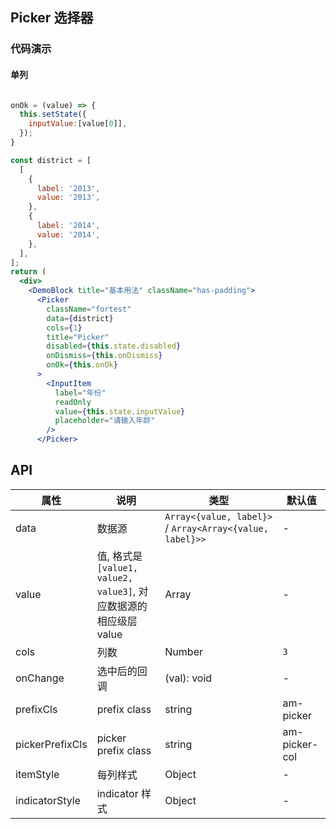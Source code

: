 ## Picker 选择器

### 代码演示

#### 单列
```jsx

onOk = (value) => {
  this.setState({
    inputValue:[value[0]],
  });
}

const district = [
  [
    {
      label: '2013',
      value: '2013',
    },
    {
      label: '2014',
      value: '2014',
    },
  ],
];
return (
  <div>
    <DemoBlock title="基本用法" className="has-padding">
      <Picker
        className="fortest"
        data={district}
        cols={1}
        title="Picker"
        disabled={this.state.disabled}
        onDismiss={this.onDismiss}
        onOk={this.onOk}
      >
        <InputItem
          label="年份"
          readOnly
          value={this.state.inputValue}
          placeholder="请输入年龄"
        />
      </Picker>
```

## API

属性 | 说明 | 类型 | 默认值
----|-----|------|------
| data  | 数据源     | `Array<{value, label}>` / `Array<Array<{value, label}>>` | -   |
| value  | 值, 格式是`[value1, value2, value3]`, 对应数据源的相应级层 value  | Array  | -   |
| cols     | 列数    | Number | `3` |
| onChange | 选中后的回调| (val): void      | -   |
| prefixCls    | prefix class         | string | am-picker     |
| pickerPrefixCls  | picker prefix class  | string | am-picker-col |
| itemStyle| 每列样式   | Object | -   |
| indicatorStyle  | indicator 样式  | Object | -  |
